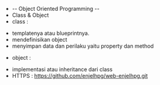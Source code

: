 * -- Object Oriented Programming --
* Class & Object
* class : 
- templatenya atau blueprintnya.
- mendefinisikan object
- menyimpan data dan perilaku yaitu property dan method
* object : 
- implementasi atau inheritance dari class
- HTTPS : https://github.com/enjelhpg/web-enjelhpg.git